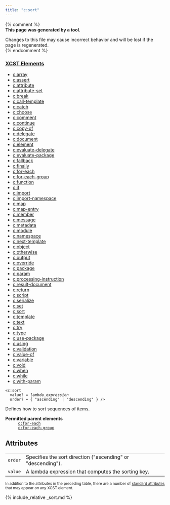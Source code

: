 ```yaml
---
title: "c:sort"
---
```


{% comment %}  
**This page was generated by a tool.**  

Changes to this file may cause incorrect behavior and will be lost if the page is
regenerated.  
{% endcomment %}

<nav role="navigation" class="browser">
   <div>
      <h3><a href=".">XCST Elements</a></h3>
      <ul>
         <li><a href="array.html">c:array</a></li>
         <li><a href="assert.html">c:assert</a></li>
         <li><a href="attribute.html">c:attribute</a></li>
         <li><a href="attribute-set.html">c:attribute-set</a></li>
         <li><a href="break.html">c:break</a></li>
         <li><a href="call-template.html">c:call-template</a></li>
         <li><a href="catch.html">c:catch</a></li>
         <li><a href="choose.html">c:choose</a></li>
         <li><a href="comment.html">c:comment</a></li>
         <li><a href="continue.html">c:continue</a></li>
         <li><a href="copy-of.html">c:copy-of</a></li>
         <li><a href="delegate.html">c:delegate</a></li>
         <li><a href="document.html">c:document</a></li>
         <li><a href="element.html">c:element</a></li>
         <li><a href="evaluate-delegate.html">c:evaluate-delegate</a></li>
         <li><a href="evaluate-package.html">c:evaluate-package</a></li>
         <li><a href="fallback.html">c:fallback</a></li>
         <li><a href="finally.html">c:finally</a></li>
         <li><a href="for-each.html">c:for-each</a></li>
         <li><a href="for-each-group.html">c:for-each-group</a></li>
         <li><a href="function.html">c:function</a></li>
         <li><a href="if.html">c:if</a></li>
         <li><a href="import.html">c:import</a></li>
         <li><a href="import-namespace.html">c:import-namespace</a></li>
         <li><a href="map.html">c:map</a></li>
         <li><a href="map-entry.html">c:map-entry</a></li>
         <li><a href="member.html">c:member</a></li>
         <li><a href="message.html">c:message</a></li>
         <li><a href="metadata.html">c:metadata</a></li>
         <li><a href="module.html">c:module</a></li>
         <li><a href="namespace.html">c:namespace</a></li>
         <li><a href="next-template.html">c:next-template</a></li>
         <li><a href="object.html">c:object</a></li>
         <li><a href="otherwise.html">c:otherwise</a></li>
         <li><a href="output.html">c:output</a></li>
         <li><a href="override.html">c:override</a></li>
         <li><a href="package.html">c:package</a></li>
         <li><a href="param.html">c:param</a></li>
         <li><a href="processing-instruction.html">c:processing-instruction</a></li>
         <li><a href="result-document.html">c:result-document</a></li>
         <li><a href="return.html">c:return</a></li>
         <li><a href="script.html">c:script</a></li>
         <li><a href="serialize.html">c:serialize</a></li>
         <li><a href="set.html">c:set</a></li>
         <li><a href="sort.html" class="active">c:sort</a></li>
         <li><a href="template.html">c:template</a></li>
         <li><a href="text.html">c:text</a></li>
         <li><a href="try.html">c:try</a></li>
         <li><a href="type.html">c:type</a></li>
         <li><a href="use-package.html">c:use-package</a></li>
         <li><a href="using.html">c:using</a></li>
         <li><a href="validation.html">c:validation</a></li>
         <li><a href="value-of.html">c:value-of</a></li>
         <li><a href="variable.html">c:variable</a></li>
         <li><a href="void.html">c:void</a></li>
         <li><a href="when.html">c:when</a></li>
         <li><a href="while.html">c:while</a></li>
         <li><a href="with-param.html">c:with-param</a></li>
      </ul>
   </div>
</nav>
<div class="ref-element-syntax language-xml highlighter-rouge"><pre class="highlight"><code><span class="nt">&lt;c:sort</span>
  <span>value</span>? = <i title="Lambda expression.">lambda_expression</i>
  <span>order</span>? = { <span><span class="s">"ascending"</span> | <span class="s">"descending"</span></span> } /&gt;</code></pre></div>
<p>Defines how to sort sequences of items.</p>
<dl>
   <dt><b>Permitted parent elements</b></dt>
   <dd><a href="for-each.html"><code>c:for-each</code></a></dd>
   <dd><a href="for-each-group.html"><code>c:for-each-group</code></a></dd>
</dl>
<h2 id="attributes">Attributes</h2>
<div class="table-responsive">
   <table class="ref-attribs">
      <tr>
         <td><code>order</code></td>
         <td>Specifies the sort direction ("ascending" or "descending").</td>
      </tr>
      <tr>
         <td><code>value</code></td>
         <td>A lambda expression that computes the sorting key.</td>
      </tr>
   </table>
</div>
<p><small>
      In addition to the attributes in the preceding table, there are a number of <a href="../docs/standard-attributes.html">standard attributes</a> that may appear on any XCST element.
      </small></p>

{% include_relative _sort.md %}
